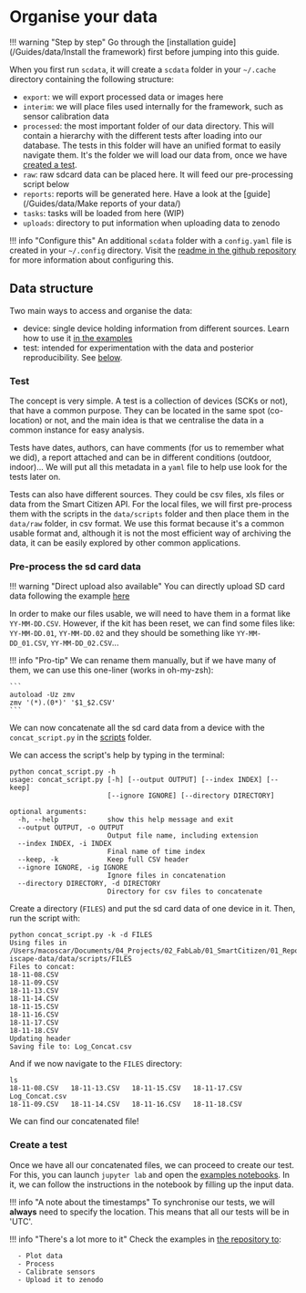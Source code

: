 # Organise your data

!!! warning "Step by step"
    Go through the [installation guide](/Guides/data/Install the framework) first before jumping into this guide.

When you first run `scdata`, it will create a `scdata` folder in your `~/.cache` directory containing the following structure:

- `export`: we will export processed data or images here
- `interim`: we will place files used internally for the framework, such as sensor calibration data
- `processed`: the most important folder of our data directory. This will contain a hierarchy with the different tests after loading into our database. The tests in this folder will have an unified format to easily navigate them. It's the folder we will load our data from, once we have [created a test](/#create-a-test).
- `raw`: raw sdcard data can be placed here. It will feed our pre-processing script below
- `reports`: reports will be generated here. Have a look at the [guide](/Guides/data/Make reports of your data/)
- `tasks`: tasks will be loaded from here (WIP)
- `uploads`: directory to put information when uploading data to zenodo

!!! info "Configure this"
  An additional `scdata` folder with a `config.yaml` file is created in your `~/.config` directory. 
  Visit the [readme in the github repository](https://github.com/fablabbcn/smartcitizen-data#tokens-and-config) for more information about configuring this.

## Data structure

Two main ways to access and organise the data:

- device: single device holding information from different sources. Learn how to use it [in the examples](https://github.com/fablabbcn/smartcitizen-data/tree/master/examples)
- test: intended for experimentation with the data and posterior reproducibility. See [below](#test).

### Test

The concept is very simple. A test is a collection of devices (SCKs or not), that have a common purpose. They can be located in the same spot (co-location) or not, and the main idea is that we centralise the data in a common instance for easy analysis.

Tests have dates, authors, can have comments (for us to remember what we did), a report attached and can be in different conditions (outdoor, indoor)... We will put all this metadata in a `yaml` file to help use look for the tests later on. 

Tests can also have different sources. They could be csv files, xls files or data from the Smart Citizen API. For the local files, we will first pre-process them with the scripts in the `data/scripts` folder and then place them in the `data/raw` folder, in csv format. We use this format because it's a common usable format and, although it is not the most efficient way of archiving the data, it can be easily explored by other common applications.

### Pre-process the sd card data

!!! warning "Direct upload also available"
    You can directly upload SD card data following the example [here](https://github.com/fablabbcn/smartcitizen-data/blob/master/examples/notebooks/09_load_and_post.ipynb)

In order to make our files usable, we will need to have them in a format like `YY-MM-DD.CSV`. However, if the kit has been reset, we can find some files like: `YY-MM-DD.01`, `YY-MM-DD.02` and they should be something like `YY-MM-DD_01.CSV`, `YY-MM-DD_02.CSV`...

!!! info "Pro-tip"
    We can rename them manually, but if we have many of them, we can use this one-liner (works in oh-my-zsh):
    
    ```
    autoload -Uz zmv
    zmv '(*).(0*)' '$1_$2.CSV'
    ```

We can now concatenate all the sd card data from a device with the `concat_script.py` in the [scripts](https://github.com/fablabbcn/smartcitizen-data/tree/master/scdata/utils/other) folder.

We can access the script's help by typing in the terminal:

```
python concat_script.py -h
usage: concat_script.py [-h] [--output OUTPUT] [--index INDEX] [--keep]
                        [--ignore IGNORE] [--directory DIRECTORY]

optional arguments:
  -h, --help            show this help message and exit
  --output OUTPUT, -o OUTPUT
                        Output file name, including extension
  --index INDEX, -i INDEX
                        Final name of time index
  --keep, -k            Keep full CSV header
  --ignore IGNORE, -ig IGNORE
                        Ignore files in concatenation
  --directory DIRECTORY, -d DIRECTORY
                        Directory for csv files to concatenate
```

Create a directory (`FILES`) and put the sd card data of one device in it. Then, run the script with:

```
python concat_script.py -k -d FILES
Using files in /Users/macoscar/Documents/04_Projects/02_FabLab/01_SmartCitizen/01_Repositories/DataAnalysis/smartcitizen-iscape-data/data/scripts/FILES
Files to concat:
18-11-08.CSV
18-11-09.CSV
18-11-13.CSV
18-11-14.CSV
18-11-15.CSV
18-11-16.CSV
18-11-17.CSV
18-11-18.CSV
Updating header
Saving file to: Log_Concat.csv
```

And if we now navigate to the `FILES` directory:

```
ls
18-11-08.CSV   18-11-13.CSV   18-11-15.CSV   18-11-17.CSV   Log_Concat.csv
18-11-09.CSV   18-11-14.CSV   18-11-16.CSV   18-11-18.CSV
```

We can find our concatenated file!

### Create a test

Once we have all our concatenated files, we can proceed to create our test. For this, you can launch `jupyter lab` and open the [examples notebooks](https://github.com/fablabbcn/smartcitizen-data/blob/master/examples/notebooks/01_getting_started.ipynb). In it, we can follow the instructions in the notebook by filling up the input data. 

!!! info "A note about the timestamps"
    To synchronise our tests, we will **always** need to specify the location. This means that all our tests will be in 'UTC'.

!!! info "There's a lot more to it"
    Check the examples in [the repository to](https://github.com/fablabbcn/smartcitizen-data/blob/master/examples/README.md#index-of-examples):
    
      - Plot data
      - Process
      - Calibrate sensors
      - Upload it to zenodo
